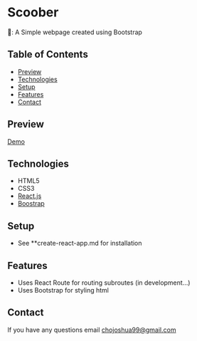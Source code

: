# Scoober

🐶: A Simple webpage created using Bootstrap

## Table of Contents 

- [Preview](##preview)
- [Technologies](##technologies)
- [Setup](##setup)
- [Features](##features)
- [Contact](##contact)

## Preview

[Demo](https://polar-hamlet-58263.herokuapp.com/)

## Technologies

- HTML5
- CSS3
- [React.js](https://github.com/facebook/react)
- [Boostrap](https://getbootstrap.com/)

## Setup

- See **create-react-app.md for installation

## Features

- Uses React Route for routing subroutes (in development...)
- Uses Bootstrap for styling html

## Contact

If you have any questions email <chojoshua99@gmail.com>
